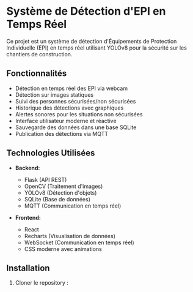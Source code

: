 # Système de Détection d'EPI en Temps Réel

Ce projet est un système de détection d'Équipements de Protection Individuelle (EPI) en temps réel utilisant YOLOv8 pour la sécurité sur les chantiers de construction.

## Fonctionnalités

- Détection en temps réel des EPI via webcam
- Détection sur images statiques
- Suivi des personnes sécurisées/non sécurisées
- Historique des détections avec graphiques
- Alertes sonores pour les situations non sécurisées
- Interface utilisateur moderne et réactive
- Sauvegarde des données dans une base SQLite
- Publication des détections via MQTT

## Technologies Utilisées

- **Backend:**
  - Flask (API REST)
  - OpenCV (Traitement d'images)
  - YOLOv8 (Détection d'objets)
  - SQLite (Base de données)
  - MQTT (Communication en temps réel)

- **Frontend:**
  - React
  - Recharts (Visualisation de données)
  - WebSocket (Communication en temps réel)
  - CSS moderne avec animations

## Installation

1. Cloner le repository :

